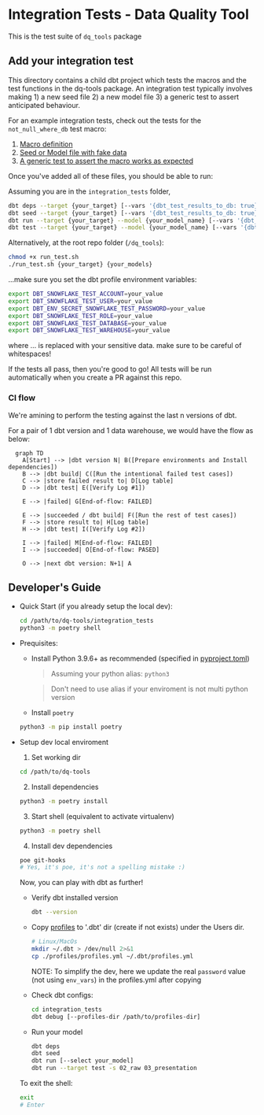 # Integration Tests - Data Quality Tool
This is the test suite of `dq_tools` package

## Add your integration test
This directory contains a child dbt project which tests the macros and the test functions in the dq-tools package. An integration test typically involves making 1) a new seed file 2) a new model file 3) a generic test to assert anticipated behaviour.

For an example integration tests, check out the tests for the `not_null_where_db` test macro:

1. [Macro definition](./../macros/generic_tests/test_not_null_where_db.sql)
2. [Seed or Model file with fake data](./seeds/generic_tests/data_test_not_null.csv)
3. [A generic test to assert the macro works as expected](./models/generic_tests/data_test_not_null.yml)

Once you've added all of these files, you should be able to run:

Assuming you are in the `integration_tests` folder,
```bash
dbt deps --target {your_target} [--vars '{dbt_test_results_to_db: true}']
dbt seed --target {your_target} [--vars '{dbt_test_results_to_db: true}']
dbt run --target {your_target} --model {your_model_name} [--vars '{dbt_test_results_to_db: true}']
dbt test --target {your_target} --model {your_model_name} [--vars '{dbt_test_results_to_db: true}']
```

Alternatively, at the root repo folder (`/dq_tools`):
```bash
chmod +x run_test.sh
./run_test.sh {your_target} {your_models}
```
...make sure you set the dbt profile environment variables:
```bash
export DBT_SNOWFLAKE_TEST_ACCOUNT=your_value
export DBT_SNOWFLAKE_TEST_USER=your_value
export DBT_ENV_SECRET_SNOWFLAKE_TEST_PASSWORD=your_value
export DBT_SNOWFLAKE_TEST_ROLE=your_value
export DBT_SNOWFLAKE_TEST_DATABASE=your_value
export DBT_SNOWFLAKE_TEST_WAREHOUSE=your_value
```
where ... is replaced with your sensitive data. make sure to be careful of whitespaces!

If the tests all pass, then you're good to go! All tests will be run automatically when you create a PR against this repo.


### CI flow
We're amining to perform the testing against the last n versions of dbt.

For a pair of 1 dbt version and 1 data warehouse, we would have the flow as below:
```mermaid
  graph TD
    A[Start] --> |dbt version N| B([Prepare environments and Install dependencies])
    B --> |dbt build| C([Run the intentional failed test cases])
    C --> |store failed result to| D[Log table]
    D --> |dbt test| E([Verify Log #1])

    E --> |failed| G[End-of-flow: FAILED]

    E --> |succeeded / dbt build| F([Run the rest of test cases])
    F --> |store result to| H[Log table]
    H --> |dbt test| I([Verify Log #2])

    I --> |failed| M[End-of-flow: FAILED]
    I --> |succeeded| O[End-of-flow: PASED]

    O --> |next dbt version: N+1| A
```


## Developer's Guide
- Quick Start (if you already setup the local dev):
    ```bash
    cd /path/to/dq-tools/integration_tests
    python3 -m poetry shell
    ```

- Prequisites:
    - Install Python 3.9.6+ as recommended (specified in [pyproject.toml](./../pyproject.toml))
        > Assuming your python alias: `python3`

        > Don't need to use alias if your enviroment is not multi python version

    - Install `poetry`
    ```bash
    python3 -m pip install poetry
    ```

- Setup dev local enviroment
    1. Set working dir
    ```bash
    cd /path/to/dq-tools
    ```
    2. Install dependencies
    ```bash
    python3 -m poetry install
    ```
    3. Start shell (equivalent to activate virtualenv)
    ```bash
    python3 -m poetry shell
    ```
    4. Install dev dependencies
    ```bash
    poe git-hooks
    # Yes, it's poe, it's not a spelling mistake :)
    ```

    Now, you can play with dbt as further!
    - Verify dbt installed version
        ```bash
        dbt --version
        ```
    - Copy [profiles](./ci/sample.profiles.yml) to '.dbt' dir (create if not exists) under the Users dir.
        ```bash
        # Linux/MacOs
        mkdir ~/.dbt > /dev/null 2>&1
        cp ./profiles/profiles.yml ~/.dbt/profiles.yml
        ```
        NOTE: To simplify the dev, here we update the real `password` value (not using `env_vars`) in the profiles.yml after copying

    - Check dbt configs:
        ```bash
        cd integration_tests
        dbt debug [--profiles-dir /path/to/profiles-dir]
        ```
    - Run your model
        ```bash
        dbt deps
        dbt seed
        dbt run [--select your_model]
        dbt run --target test -s 02_raw 03_presentation
        ```

    To exit the shell:
    ```bash
    exit
    # Enter
    ```
